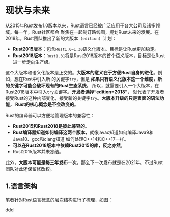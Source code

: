 现状与未来
================================================================================
从2015年Rust发布1.0版本以来，Rust语言已经被广泛应用于各大公司及诸多领域。每一年，Rust社区都会
聚焦在一起制订路线图，规划Rust未来的发展。在2018年，Rust团队推出了新的大版本（`edition`）计划：
+ **Rust2015版本**：包含`Rust1.0~1.30`语义化版本。目标是让Rust更加稳定。
+ **Rust2018版本**：`Rust1.31`将是Rust2018版本的首个语义版本，目标是让Rust进一步走向生产级。

这个大版本和语义化版本是正交的。**大版本的意义在于方便Rust自身的进化**。例如，想在Rust中引入新
的关键字`try`，但是 **如果只有语义化版本这一个维度，新的关键字可能会破坏现有的Rust生态系统**。
所以，就需要引入一个大版本，在Rust2018版本中引入`try`关键字。**开发者选择“edition=2018”**，
就代表了开发者接受Rust的这种内部变化，接受新的关键字`try`。**大版本升级的只是表面的语法功能，
Rust的核心概念是不会改变的**。

Rust的编译器可以方便地管理版本的兼容性：
+ **Rust2015和Rust2018是彼此兼容的**。
+ **Rust编译器知道如何编译这两个版本**，就像javac知道如何编译Java9和Java10、gcc和clang知道
如何处理C++14和C++17一样。
+ **可以在Rust2018版本中依赖Rust2015的库，反之亦然**。
+ Rust2015版本并未冻结。

此外，**大版本可能是每三年发布一次**，那么下一次发布就是在2021年。不过Rust团队对此还保留修改权。

## 1.语言架构
笔者针对Rust语言概念的层次结构进行了梳理，如图：


































ddd
